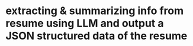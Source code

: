 # extracting & summarizing info from resume using LLM and output a JSON structured data of the resume
